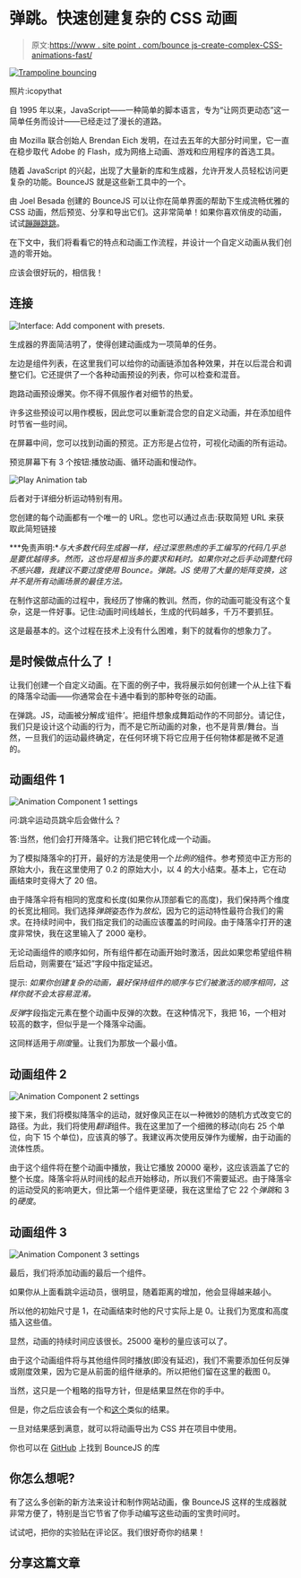 # 弹跳。快速创建复杂的 CSS 动画

> 原文:[https://www . site point . com/bounce js-create-complex-CSS-animations-fast/](https://www.sitepoint.com/bouncejs-create-complex-css-animations-fast/)

[![Trampoline bouncing](../Images/9dc7bd3e4df3066b0048e12173586da3.png)](https://www.flickr.com/photos/icopythat/3336880/)

照片:icopythat

自 1995 年以来，JavaScript——一种简单的脚本语言，专为“让网页更动态”这一简单任务而设计——已经走过了漫长的道路。

由 Mozilla 联合创始人 Brendan Eich 发明，在过去五年的大部分时间里，它一直在稳步取代 Adobe 的 Flash，成为网络上动画、游戏和应用程序的首选工具。

随着 JavaScript 的兴起，出现了大量新的库和生成器，允许开发人员轻松访问更复杂的功能。BounceJS 就是这些新工具中的一个。

由 Joel Besada 创建的 BounceJS 可以让你在简单界面的帮助下生成流畅优雅的 CSS 动画，然后预览、分享和导出它们。这非常简单！如果你喜欢俏皮的动画，试试[蹦蹦跳跳](http://bouncejs.com/)。

在下文中，我们将看看它的特点和动画工作流程，并设计一个自定义动画从我们创造的零开始。

应该会很好玩的，相信我！

## 连接

![Interface: Add component with presets.](../Images/3d8372fe790b563725a97813ef7cd223.png)

生成器的界面简洁明了，使得创建动画成为一项简单的任务。

左边是组件列表，在这里我们可以给你的动画链添加各种效果，并在以后混合和调整它们。它还提供了一个各种动画预设的列表，你可以检查和混音。

跑路动画预设爆笑。你不得不佩服作者对细节的热爱。

许多这些预设可以用作模板，因此您可以重新混合您的自定义动画，并在添加组件时节省一些时间。

在屏幕中间，您可以找到动画的预览。正方形是占位符，可视化动画的所有运动。

预览屏幕下有 3 个按钮:播放动画、循环动画和慢动作。

![Play Animation tab](../Images/2c3959148658024c950c4fb30c892f86.png)

后者对于详细分析运动特别有用。

您创建的每个动画都有一个唯一的 URL。您也可以通过点击:获取简短 URL 来获取此简短链接

***免责声明:**与大多数代码生成器一样，经过深思熟虑的手工编写的代码几乎总是要优越得多。然而，这也将是相当多的要求和耗时。如果你对之后手动调整代码不感兴趣，我建议不要过度使用 Bounce。弹跳。JS 使用了大量的矩阵变换，这并不是所有动画场景的最佳方法。*

在制作这部动画的过程中，我经历了惨痛的教训。然而，你的动画可能没有这个复杂，这是一件好事。记住:动画时间线越长，生成的代码越多，千万不要抓狂。

这是最基本的。这个过程在技术上没有什么困难，剩下的就看你的想象力了。

## 是时候做点什么了！

让我们创建一个自定义动画。在下面的例子中，我将展示如何创建一个从上往下看的降落伞动画——你通常会在卡通中看到的那种夸张的动画。

在弹跳。JS，动画被分解成‘组件’。把组件想象成舞蹈动作的不同部分。请记住，我们只是设计这个动画的行为，而不是它所动画的对象，也不是背景/舞台。当然，一旦我们的运动最终确定，在任何环境下将它应用于任何物体都是微不足道的。

## 动画组件 1

![Animation Component 1 settings](../Images/5518e2be4594ddb36f111af779f56468.png)

问:跳伞运动员跳伞后会做什么？

答:当然，他们会打开降落伞。让我们把它转化成一个动画。

为了模拟降落伞的打开，最好的方法是使用一个*比例的*组件。参考预览中正方形的原始大小，我在这里使用了 0.2 的原始大小，以 4 的大小结束。基本上，它在动画结束时变得大了 20 倍。

由于降落伞将有相同的宽度和长度(如果你从顶部看它的高度)，我们保持两个维度的长宽比相同。我们选择*弹跳*姿态作为*放松*，因为它的运动特性最符合我们的需求。在持续时间中，我们指定我们的动画应该覆盖的时间段。由于降落伞打开的速度非常快，我在这里输入了 2000 毫秒。

无论动画组件的顺序如何，所有组件都在动画开始时激活，因此如果您希望组件稍后启动，则需要在“延迟”字段中指定延迟。

提示: *如果你创建复杂的动画，最好保持组件的顺序与它们被激活的顺序相同，这样你就不会太容易混淆。*

*反弹*字段指定元素在整个动画中反弹的次数。在这种情况下，我把 16，一个相对较高的数字，但似乎是一个降落伞动画。

这同样适用于*刚度*量。让我们为那放一个最小值。

## 动画组件 2

![Animation Component 2 settings](../Images/a1f6024b23e7b6b5700f7df5b0ba8a1f.png)

接下来，我们将模拟降落伞的运动，就好像风正在以一种微妙的随机方式改变它的路径。为此，我们将使用*翻译*组件。我在这里加了一个细微的移动(向右 25 个单位，向下 15 个单位)，应该真的够了。我建议再次使用反弹作为缓解，由于动画的流体性质。

由于这个组件将在整个动画中播放，我让它播放 20000 毫秒，这应该涵盖了它的整个长度。降落伞将从时间线的起点开始移动，所以我们不需要延迟。由于降落伞的运动受风的影响更大，但比第一个组件更坚硬，我在这里给了它 22 个*弹跳*和 3 的*硬度*。

## 动画组件 3

![Animation Component 3 settings](../Images/29e6cbe5c5c7bc270be3db4fdd2b01af.png)

最后，我们将添加动画的最后一个组件。

如果你从上面看跳伞运动员，很明显，随着距离的增加，他会显得越来越小。

所以他的初始尺寸是 1，在动画结束时他的尺寸实际上是 0。让我们为宽度和高度插入这些值。

显然，动画的持续时间应该很长。25000 毫秒的量应该可以了。

由于这个动画组件将与其他组件同时播放(即没有延迟)，我们不需要添加任何反弹或刚度效果，因为它是从前面的组件继承的。所以把他们留在这里的截图 0。

当然，这只是一个粗略的指导方针，但是结果显然在你的手中。

但是，你之后应该会有一个和[这个](http://bouncejs.com/#%7Bl%3A1%2Cs%3A%5B%7BT%3A%22c%22%2Ce%3A%22b%22%2Cd%3A1500%2CD%3A0%2Cf%3A%7Bx%3A0.1%2Cy%3A0.1%7D%2Ct%3A%7Bx%3A2%2Cy%3A2%7D%2Cs%3A1%2Cb%3A12%7D%2C%7BT%3A%22t%22%2Ce%3A%22b%22%2Cd%3A12000%2CD%3A0%2Cf%3A%7Bx%3A0%2Cy%3A0%7D%2Ct%3A%7Bx%3A25%2Cy%3A15%7D%2Cs%3A3%2Cb%3A22%7D%2C%7BT%3A%22c%22%2Ce%3A%22b%22%2Cd%3A15000%2CD%3A0%2Cf%3A%7Bx%3A1%2Cy%3A1%7D%2Ct%3A%7Bx%3A0%2Cy%3A0%7D%2Cs%3A1%2Cb%3A0%7D%5D%7D)类似的结果。

一旦对结果感到满意，就可以将动画导出为 CSS 并在项目中使用。

你也可以在 [GitHub](https://github.com/tictail/bounce.js) 上找到 BounceJS 的库

## 你怎么想呢?

有了这么多创新的新方法来设计和制作网站动画，像 BounceJS 这样的生成器就非常方便了，特别是当它节省了你手动编写这些动画的宝贵时间时。

试试吧，把你的实验贴在评论区。我们很好奇你的结果！

## 分享这篇文章
